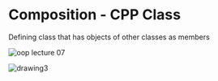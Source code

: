 # Composition - CPP Class
Defining class that has objects of other classes as members

![oop lecture 07](https://user-images.githubusercontent.com/41892175/49714479-f2daa500-fc87-11e8-8a32-4e372ef36295.png)

![drawing3](https://user-images.githubusercontent.com/41892175/49715104-4d750080-fc8a-11e8-9180-6a90af3fccb5.png)

